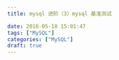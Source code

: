 ```yaml
---
title: mysql 进阶（3）mysql 基准测试

date: 2016-05-18 15:01:47
tags: ["MySQL"]
categories: ["MySQL"]
draft: true
---
```

